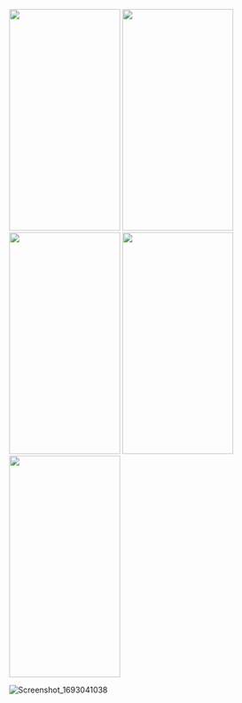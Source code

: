 <div>
  <img src="https://user-images.githubusercontent.com/116080244/263453985-58cdbb8b-b41b-45a7-bf0d-61f7cdb1cece.png" data-canonical-src="https://gyazo.com/eb5c5741b6a9a16c692170a41a49c858.png" width="200" height="400" />

  <img src="https://user-images.githubusercontent.com/116080244/263453978-b1f0b4b3-d259-4771-9d38-c64a0ae228d7.png" data-canonical-src="https://gyazo.com/eb5c5741b6a9a16c692170a41a49c858.png" width="200" height="400" />

  <img src="https://user-images.githubusercontent.com/116080244/263454523-9ee34e73-1503-432e-b1de-10ca4c1d41a0.png" data-canonical-src="https://gyazo.com/eb5c5741b6a9a16c692170a41a49c858.png" width="200" height="400" />

  <img src="https://user-images.githubusercontent.com/116080244/263275665-67d32fe1-5f54-47fa-8418-4b40b8e20a22.png" data-canonical-src="https://gyazo.com/eb5c5741b6a9a16c692170a41a49c858.png" width="200" height="400" />

  <img src="https://user-images.githubusercontent.com/116080244/263275398-3388b689-63c2-4419-8754-63ab611a8547.png" data-canonical-src="https://gyazo.com/eb5c5741b6a9a16c692170a41a49c858.png" width="200" height="400" />
</div>

![Screenshot_1693041038](https://github.com/beyza-durmaz/CareerApp/assets/116080244/9030d6cd-1ae9-43f0-a214-e00a1d15ce85)
